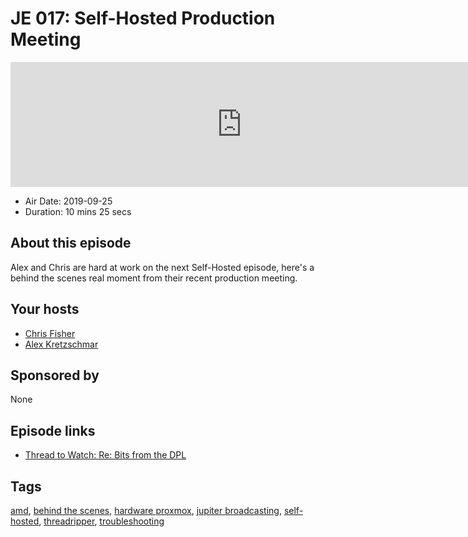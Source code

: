 # JE 017: Self-Hosted Production Meeting

<iframe src="https://player.fireside.fm/v2/WTrMvATU+hKDDV6oB?theme=dark" width="740" height="200" frameborder="0" scrolling="no"></iframe>

* Air Date: 2019-09-25
* Duration: 10 mins 25 secs

## About this episode

Alex and Chris are hard at work on the next Self-Hosted episode, here's a behind the scenes real moment from their recent production meeting.

## Your hosts
* [Chris Fisher](https://extras.show/hosts/chrislas)
* [Alex Kretzschmar](https://extras.show/hosts/alexktz)

## Sponsored by

None



## Episode links

  * [Thread to Watch: Re: Bits from the DPL](https://lists.debian.org/debian-devel/2019/09/msg00307.html "Thread to Watch: Re: Bits from the DPL")



## Tags

[amd](https://extras.show/tags/amd), [behind the scenes](https://extras.show/tags/behind%20the%20scenes), [hardware proxmox](https://extras.show/tags/hardware%20proxmox), [jupiter broadcasting](https://extras.show/tags/jupiter%20broadcasting), [self-hosted](https://extras.show/tags/self-hosted), [threadripper](https://extras.show/tags/threadripper), [troubleshooting](https://extras.show/tags/troubleshooting)